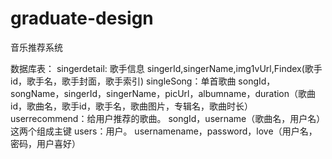 # graduate-design
音乐推荐系统

数据库表：
singerdetail: 歌手信息
singerId,singerName,img1vUrl,Findex(歌手id，歌手名，歌手封面，歌手索引)
singleSong：单首歌曲
songId，songName，singerId，singerName，picUrl，albumname，duration（歌曲id，歌曲名，歌手id，歌手名，歌曲图片，专辑名，歌曲时长）
userrecommend：给用户推荐的歌曲。
songId，username（歌曲名，用户名）这两个组成主键
users：用户。
usernamename，password，love（用户名，密码，用户喜好）
